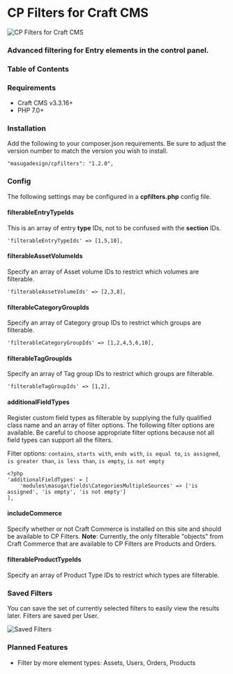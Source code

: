 # CP Filters for Craft CMS

![CP Filters for Craft CMS](https://www.gomasuga.com/uploads/software/cpfilters-entries-multiple-filters.jpg)

### Advanced filtering for Entry elements in the control panel.

### Table of Contents

### Requirements

* Craft CMS v3.3.16+
* PHP 7.0+

### Installation

Add the following to your composer.json requirements. Be sure to adjust the version number to match the version you wish to install.

```
"masugadesign/cpfilters": "1.2.0",
```

### Config

The following settings may be configured in a **cpfilters.php** config file.

#### filterableEntryTypeIds

This is an array of entry __type__ IDs, not to be confused with the __section__ IDs.

```
'filterableEntryTypeIds' => [1,5,10],
```

#### filterableAssetVolumeIds

Specify an array of Asset volume IDs to restrict which volumes are filterable.

```
'filterableAssetVolumeIds' => [2,3,8],
```

#### filterableCategoryGroupIds

Specify an array of Category group IDs to restrict which groups are filterable.

```
'filterableCategoryGroupIds' => [1,2,4,5,6,10],
```

#### filterableTagGroupIds

Specify an array of Tag group IDs to restrict which groups are filterable.

```
'filterableTagGroupIds' => [1,2],
```

#### additionalFieldTypes

Register custom field types as filterable by supplying the fully qualified class name and an array of filter options. The following filter options are available. Be careful to choose appropriate filter options because not all field types can
support all the filters.

Filter options: `contains`, `starts with`, `ends with`, `is equal to`, `is assigned`, `is greater than`, `is less than`, `is empty`, `is not empty`

```
<?php
'additionalFieldTypes' = [
	'modules\masuga\fields\CategoriesMultipleSources' => ['is assigned', 'is empty', 'is not empty']
],
```

#### includeCommerce

Specify whether or not Craft Commerce is installed on this site and should be available to CP Filters.
**Note**: Currently, the only filterable "objects" from Craft Commerce that are available to CP Filters are Products and Orders.

#### filterableProductTypeIds

Specify an array of Product Type IDs to restrict which types are filterable.

### Saved Filters
You can save the set of currently selected filters to easily view the results later. Filters are saved per User.

![Saved Filters](https://www.gomasuga.com/uploads/software/cpfilters-entries-saved-filters.jpg)

### Planned Features

- Filter by more element types: Assets, Users, Orders, Products
